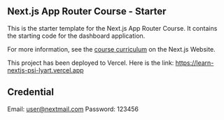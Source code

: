 ## Next.js App Router Course - Starter

This is the starter template for the Next.js App Router Course. It contains the starting code for the dashboard application.

For more information, see the [course curriculum](https://nextjs.org/learn) on the Next.js Website.

This project has been deployed to Vercel. Here is the link: https://learn-nextjs-psi-lyart.vercel.app

## Credential
Email: user@nextmail.com
Password: 123456